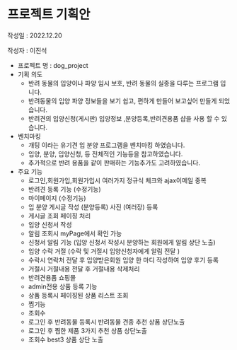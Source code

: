 # 프로젝트 기획안
작성일 : 2022.12.20

작성자 : 이진석


- 프로젝트 명 : dog_project
- 기획 의도 
    - 반려 동물의 입양이나 파양 임시 보호, 반려 동물의 실종을 다루는 
  프로그램 입니다. 
    - 반려동물의 입양 파양 정보들을 보기 쉽고, 편하게  만들어 
  보고싶어 만들게 되었습니다.
    - 반려견의 입양신청(게시판) 입양정보 ,분양등록,반려견용품 샵을 사용 할
수 있습니다.
- 벤치마킹
    - 개팅 이라는 유기견 입 분양 프로그램을 벤치마킹 하였습니다.
    - 입양, 분양, 입양신청, 등 전체적인 기능등을 참고하였습니다.
    - 추가적으로 반려 용품을 같이 판매하는 기능추가도 고려하였습니다.
- 주요 기능
    - 로그인,회원가입,회원가입시 여러가지 정규식 체크와 ajax이메일 중복
    - 반려견 등록 기능 (수정기능)
    - 마이페이지 (수정기능) 
    - 입 분양 게시글 작성 (분양등록) 사진 (여러장) 등록 
    - 게시글 조회 페이징 처리
    - 입양 신청서 작성 
    - 알림 조회시 myPage에서 확인 가능
    - 신청서 알림 기능 (입양 신청서 작성시 분양하는 회원에게 알림 상단 노출)
    - 입양 수락 거절 (수락 및 거절시 입양신청자에게 알림 전달 )
    - 수락시 연락처 전달 후 입양받은회원 입양 한 마디 작성하여 입양 후기 등록
    - 거절시 거절내용 전달 후 거절내용 삭제처리 
    - 반려견용품 쇼핑몰 
    - admin전용 상품 등록 기능 
    - 상품 등록시 페이징된 상품 리스트 조회
    - 찜기능
    - 조회수
    - 로그인 후 반려동물 등록시 반려동물 견종 추천 상품 상단노출
    - 로그인 후 찜한 제품 3가지 추천 상품 상단노출
    - 조회수 best3 상품 상단 노출 
   